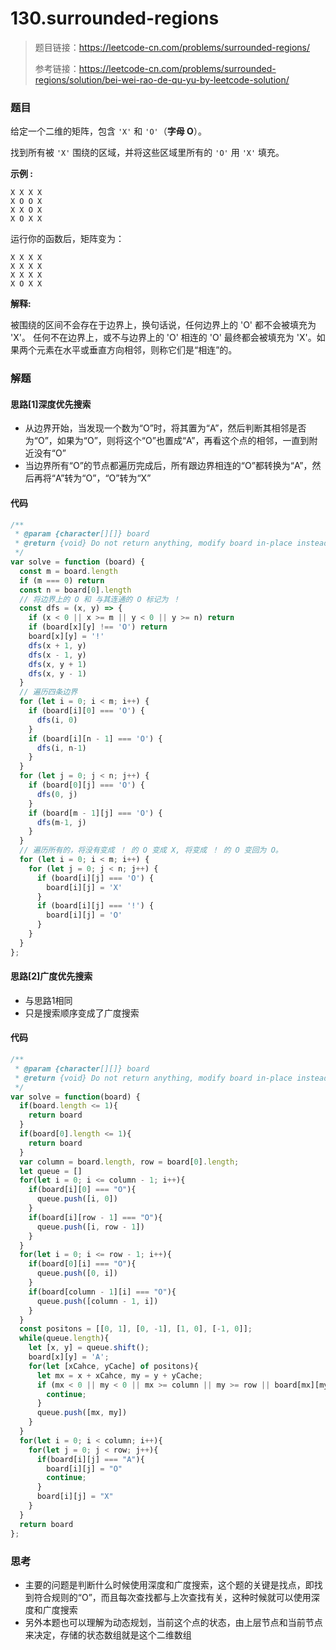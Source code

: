 # 130.surrounded-regions

> 题目链接：https://leetcode-cn.com/problems/surrounded-regions/
>
> 参考链接：https://leetcode-cn.com/problems/surrounded-regions/solution/bei-wei-rao-de-qu-yu-by-leetcode-solution/

### 题目

给定一个二维的矩阵，包含 `'X'` 和 `'O'`（**字母 O**）。

找到所有被 `'X'` 围绕的区域，并将这些区域里所有的 `'O'` 用 `'X'` 填充。

**示例 :**

```
X X X X
X O O X
X X O X
X O X X
```

运行你的函数后，矩阵变为：

```
X X X X
X X X X
X X X X
X O X X
```

**解释:**

被围绕的区间不会存在于边界上，换句话说，任何边界上的 'O' 都不会被填充为 'X'。 任何不在边界上，或不与边界上的 'O' 相连的 'O' 最终都会被填充为 'X'。如果两个元素在水平或垂直方向相邻，则称它们是“相连”的。



### 解题

#### 思路[1]深度优先搜索

* 从边界开始，当发现一个数为“O”时，将其置为“A”，然后判断其相邻是否为“O”，如果为“O”，则将这个“O”也置成“A”，再看这个点的相邻，一直到附近没有“O”
* 当边界所有“O”的节点都遍历完成后，所有跟边界相连的“O”都转换为“A”，然后再将“A”转为“O”，“O”转为“X”

#### 代码

```javascript
/**
 * @param {character[][]} board
 * @return {void} Do not return anything, modify board in-place instead.
 */
var solve = function (board) {
  const m = board.length
  if (m === 0) return
  const n = board[0].length
  // 将边界上的 O 和 与其连通的 O 标记为 ！
  const dfs = (x, y) => {
    if (x < 0 || x >= m || y < 0 || y >= n) return
    if (board[x][y] !== 'O') return
    board[x][y] = '!'
    dfs(x + 1, y)
    dfs(x - 1, y)
    dfs(x, y + 1)
    dfs(x, y - 1)
  }
  // 遍历四条边界
  for (let i = 0; i < m; i++) {
    if (board[i][0] === 'O') {
      dfs(i, 0)
    }
    if (board[i][n - 1] === 'O') {
      dfs(i, n-1)
    }
  }
  for (let j = 0; j < n; j++) {
    if (board[0][j] === 'O') {
      dfs(0, j)
    }
    if (board[m - 1][j] === 'O') {
      dfs(m-1, j)
    }
  }
  // 遍历所有的，将没有变成 ！ 的 O 变成 X, 将变成 ！ 的 O 变回为 O。
  for (let i = 0; i < m; i++) {
    for (let j = 0; j < n; j++) {
      if (board[i][j] === 'O') {
        board[i][j] = 'X'
      }
      if (board[i][j] === '!') {
        board[i][j] = 'O'
      }
    }
  }
};

```

#### 思路[2]广度优先搜索

* 与思路1相同
* 只是搜索顺序变成了广度搜索

#### 代码

```javascript
/**
 * @param {character[][]} board
 * @return {void} Do not return anything, modify board in-place instead.
 */
var solve = function(board) {
  if(board.length <= 1){
    return board
  }
  if(board[0].length <= 1){
    return board
  }
  var column = board.length, row = board[0].length;
  let queue = []
  for(let i = 0; i <= column - 1; i++){
    if(board[i][0] === "O"){
      queue.push([i, 0])
    }
    if(board[i][row - 1] === "O"){
      queue.push([i, row - 1])
    }
  }
  for(let i = 0; i <= row - 1; i++){
    if(board[0][i] === "O"){
      queue.push([0, i])
    }
    if(board[column - 1][i] === "O"){
      queue.push([column - 1, i])
    }
  }
  const positons = [[0, 1], [0, -1], [1, 0], [-1, 0]];
  while(queue.length){
    let [x, y] = queue.shift();
    board[x][y] = 'A';
    for(let [xCahce, yCache] of positons){
      let mx = x + xCahce, my = y + yCache;
      if (mx < 0 || my < 0 || mx >= column || my >= row || board[mx][my] != 'O') {
        continue;
      }
      queue.push([mx, my])
    }
  }
  for(let i = 0; i < column; i++){
    for(let j = 0; j < row; j++){
      if(board[i][j] === "A"){
        board[i][j] = "O"
        continue;
      }
      board[i][j] = "X"
    }
  }
  return board
};
```



### 思考

* 主要的问题是判断什么时候使用深度和广度搜索，这个题的关键是找点，即找到符合规则的“O”，而且每次查找都与上次查找有关，这种时候就可以使用深度和广度搜索
* 另外本题也可以理解为动态规划，当前这个点的状态，由上层节点和当前节点来决定，存储的状态数组就是这个二维数组